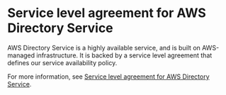 # Service level agreement for AWS Directory Service<a name="sla"></a>

AWS Directory Service is a highly available service, and is built on AWS\-managed infrastructure\. It is backed by a service level agreement that defines our service availability policy\.

For more information, see [Service level agreement for AWS Directory Service](https://aws.amazon.com/directoryservice/sla/)\.